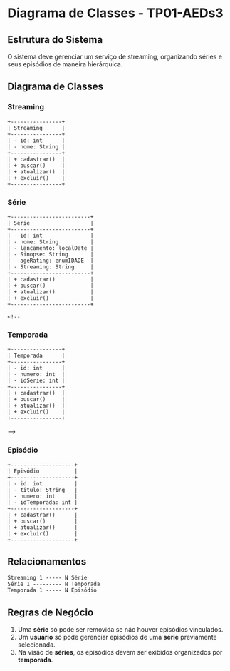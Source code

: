 # Diagrama de Classes - TP01-AEDs3

## Estrutura do Sistema
O sistema deve gerenciar um serviço de streaming, organizando séries e seus episódios de maneira hierárquica.

## Diagrama de Classes

### **Streaming**
```
+----------------+
| Streaming      |
+----------------+
| - id: int      |
| - nome: String |
+----------------+
| + cadastrar()  |
| + buscar()     |
| + atualizar()  |
| + excluir()    |
+----------------+
```
### **Série**
```
+-------------------------+
| Série                   |
+-------------------------+
| - id: int               |
| - nome: String          |
| - lancamento: localDate |
| - Sinopse: String       |
| - ageRating: enumIDADE  |
| - Streaming: String     |
+-------------------------+
| + cadastrar()           |
| + buscar()              |
| + atualizar()           |
| + excluir()             |
+-------------------------+

<!--

```
### **Temporada**
```
+----------------+
| Temporada      |
+----------------+
| - id: int      |
| - numero: int  |
| - idSerie: int |
+----------------+
| + cadastrar()  |
| + buscar()     |
| + atualizar()  |
| + excluir()    |
+----------------+
```

-->

### **Episódio**
```
+--------------------+
| Episódio           |
+--------------------+
| - id: int          |
| - titulo: String   |
| - numero: int      |
| - idTemporada: int |
+--------------------+
| + cadastrar()      |
| + buscar()         |
| + atualizar()      |
| + excluir()        |
+--------------------+  
```
## Relacionamentos
```
Streaming 1 ----- N Série
Série 1 --------- N Temporada
Temporada 1 ----- N Episódio
```

## Regras de Negócio
1. Uma **série** só pode ser removida se não houver episódios vinculados.
2. Um **usuário** só pode gerenciar episódios de uma **série** previamente selecionada.
3. Na visão de **séries**, os episódios devem ser exibidos organizados por **temporada**.